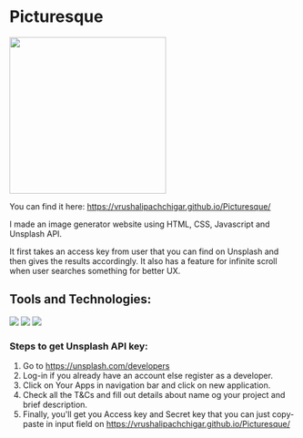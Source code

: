 # Picturesque
<img src="https://c.tenor.com/OpZxifxFOQUAAAAC/phone-scroll.gif" width="275px">

You can find it here:
https://vrushalipachchigar.github.io/Picturesque/

I made an image generator website using HTML, CSS, Javascript and Unsplash API.

It first takes an access key from user that you can find on Unsplash and then gives the results accordingly.
It also has a feature for infinite scroll when user searches something for better UX.

## Tools and Technologies:

<p>
  <img src="https://img.shields.io/badge/HTML5-E34F26?style=for-the-badge&logo=html5&logoColor=white" />
  <img src="https://img.shields.io/badge/CSS3-1572B6?style=for-the-badge&logo=css3&logoColor=white" />
  <img src="https://img.shields.io/badge/JavaScript-323330?style=for-the-badge&logo=javascript&logoColor=F7DF1E" /></p>
  
### Steps to get Unsplash API key:

1. Go to https://unsplash.com/developers
2. Log-in if you already have an account else register as a developer.
3. Click on Your Apps in navigation bar and click on new application.
4. Check all the T&Cs and fill out details about name og your project and brief description.
5. Finally, you'll get you Access key and Secret key that you can just copy-paste in input field on https://vrushalipachchigar.github.io/Picturesque/
